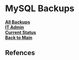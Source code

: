 # MySQL Backups

**[All Backups](./backups.md)**\
**[IT Admin](../it_admin.md)**\
**[Current Status](../../development/status/weekly/current_status.md)**\
**[Back to Main](../../README.md)**

## Refences

